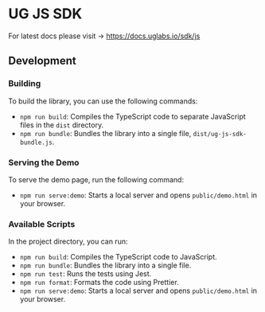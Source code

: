 # UG JS SDK

For latest docs please visit -> https://docs.uglabs.io/sdk/js

## Development

### Building

To build the library, you can use the following commands:

- `npm run build`: Compiles the TypeScript code to separate JavaScript files in the `dist` directory.
- `npm run bundle`: Bundles the library into a single file, `dist/ug-js-sdk-bundle.js`.

### Serving the Demo

To serve the demo page, run the following command:

- `npm run serve:demo`: Starts a local server and opens `public/demo.html` in your browser.

### Available Scripts

In the project directory, you can run:

- `npm run build`: Compiles the TypeScript code to JavaScript.
- `npm run bundle`: Bundles the library into a single file.
- `npm run test`: Runs the tests using Jest.
- `npm run format`: Formats the code using Prettier.
- `npm run serve:demo`: Starts a local server and opens `public/demo.html` in your browser.
